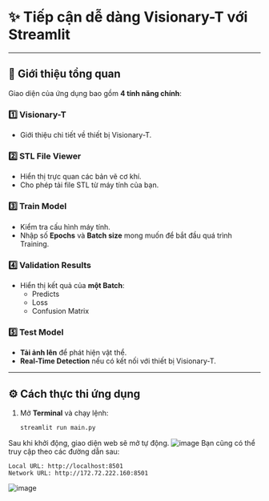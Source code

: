 # ✨ **Tiếp cận dễ dàng Visionary-T với Streamlit**  
---

## 🌟 **Giới thiệu tổng quan**
Giao diện của ứng dụng bao gồm **4 tính năng chính**:

### 1️⃣ **Visionary-T**  
- Giới thiệu chi tiết về thiết bị Visionary-T.  

### 2️⃣ **STL File Viewer**  
- Hiển thị trực quan các bản vẽ cơ khí.  
- Cho phép tải file STL từ máy tính của bạn.  

### 3️⃣ **Train Model**  
- Kiểm tra cấu hình máy tính.  
- Nhập số **Epochs** và **Batch size** mong muốn để bắt đầu quá trình Training.  

### 4️⃣ **Validation Results**  
- Hiển thị kết quả của **một Batch**:  
  - Predicts 
  - Loss
  - Confusion Matrix

### 5️⃣ **Test Model**  
- **Tải ảnh lên** để phát hiện vật thể.  
- **Real-Time Detection** nếu có kết nối với thiết bị Visionary-T.

---

## ⚙️ **Cách thực thi ứng dụng**  
1. Mở **Terminal** và chạy lệnh:  
   ```bash
   streamlit run main.py
Sau khi khởi động, giao diện web sẽ mở tự động.
![image](https://github.com/user-attachments/assets/a8c8facb-8623-4691-bedc-4a7776589c5e)
Bạn cũng có thể truy cập theo các đường dẫn sau:

    Local URL: http://localhost:8501
    Network URL: http://172.72.222.160:8501
![image](https://github.com/user-attachments/assets/b636803d-a3ba-4282-9535-c9477d09a84a)
